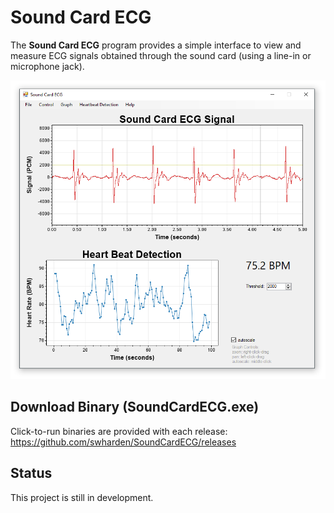 # Sound Card ECG
The **Sound Card ECG** program provides a simple interface to view and measure ECG signals obtained through the sound card (using a line-in or microphone jack).

![](src/SoundCardECG/screenshot.png)

## Download Binary (SoundCardECG.exe)
Click-to-run binaries are provided with each release:\
https://github.com/swharden/SoundCardECG/releases

## Status
This project is still in development.